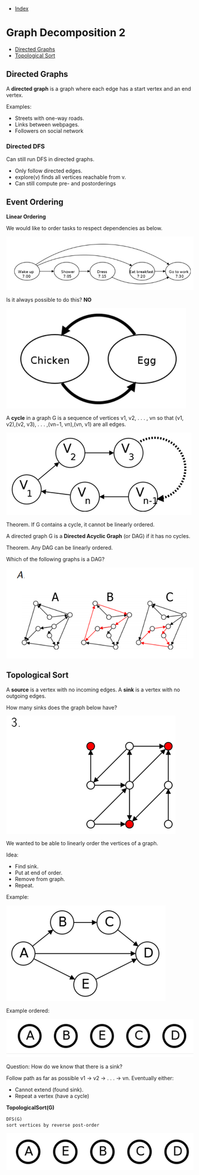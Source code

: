 - [Index](https://github.com/KiraDiShira/AlgorithmsAndDataStructures/blob/master/README.md#table-of-contents)

# Graph Decomposition 2

- [Directed Graphs](#directed-graphs)
- [Topological Sort](#topological-sort)

## Directed Graphs

A **directed graph** is a graph where each edge has a start vertex and an end vertex.

Examples:

- Streets with one-way roads.
- Links between webpages.
- Followers on social network

### Directed DFS

Can still run DFS in directed graphs.

- Only follow directed edges.
- explore(v) finds all vertices reachable from v.
- Can still compute pre- and postorderings

## Event Ordering

**Linear Ordering**

We would like to order tasks to respect dependencies as below.

<img src="https://github.com/KiraDiShira/AlgorithmsAndDataStructures/blob/master/RepoFiles/GraphDecomposition2/Images/gd2_1.PNG" />

Is it always possible to do this? **NO**

<img src="https://github.com/KiraDiShira/AlgorithmsAndDataStructures/blob/master/RepoFiles/GraphDecomposition2/Images/gd2_2.PNG" />

A **cycle** in a graph G is a sequence of vertices v1, v2, . . . , vn so that (v1, v2),(v2, v3), . . . ,(vn−1, vn),(vn, v1) are all edges.

<img src="https://github.com/KiraDiShira/AlgorithmsAndDataStructures/blob/master/RepoFiles/GraphDecomposition2/Images/gd2_3.PNG" />

Theorem. If G contains a cycle, it cannot be linearly ordered.

A directed graph G is a **Directed Acyclic Graph** (or DAG) if it has no cycles.

Theorem. Any DAG can be linearly ordered.

Which of the following graphs is a DAG?

<img src="https://github.com/KiraDiShira/AlgorithmsAndDataStructures/blob/master/RepoFiles/GraphDecomposition2/Images/gd2_4.PNG" />

## Topological Sort

A **source** is a vertex with no incoming edges. A **sink** is a vertex with no outgoing edges.

How many sinks does the graph below have?

<img src="https://github.com/KiraDiShira/AlgorithmsAndDataStructures/blob/master/RepoFiles/GraphDecomposition2/Images/gd2_5.PNG" />

We wanted to be able to linearly order the vertices of a graph.

Idea:

- Find sink.
- Put at end of order.
- Remove from graph.
- Repeat.

Example:

<img src="https://github.com/KiraDiShira/AlgorithmsAndDataStructures/blob/master/RepoFiles/GraphDecomposition2/Images/gd2_6.PNG" />

Example ordered:

<img src="https://github.com/KiraDiShira/AlgorithmsAndDataStructures/blob/master/RepoFiles/GraphDecomposition2/Images/gd2_7.PNG" />

Question: How do we know that there is a sink?

Follow path as far as possible v1 → v2 → . . . → vn. Eventually either:
- Cannot extend (found sink).
- Repeat a vertex (have a cycle)

**TopologicalSort(G)**
```
DFS(G)
sort vertices by reverse post-order
```
<img src="https://github.com/KiraDiShira/AlgorithmsAndDataStructures/blob/master/RepoFiles/GraphDecomposition2/Images/gd2_8.PNG" />
